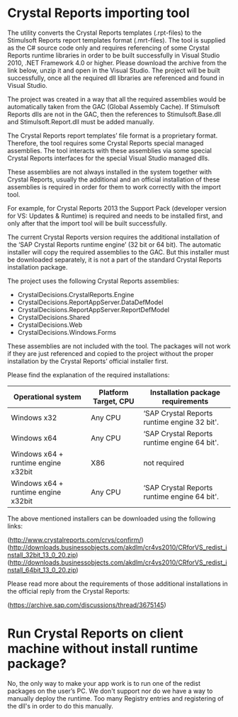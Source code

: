 # Crystal Reports importing tool

The utility converts the Crystal Reports templates (.rpt-files) to the Stimulsoft Reports report templates format (.mrt-files). The tool is supplied as the C# source code only and requires referencing of some Crystal Reports runtime libraries in order to be built successfully in Visual Studio 2010, .NET Framework 4.0 or higher. Please download the archive from the link below, unzip it and open in the Visual Studio. The project will be built successfully, once all the required dll libraries are referenced and found in Visual Studio.

The project was created in a way that all the required assemblies would be automatically taken from the GAC (Global Assembly Cache). If Stimulsoft Reports dlls are not in the GAC, then the references to Stimulsoft.Base.dll  and  Stimulsoft.Report.dll must be added manually.

The Crystal Reports report templates’ file format is a proprietary format. Therefore, the tool requires some Crystal Reports special managed assemblies. The tool interacts with these assemblies via some special Crystal Reports interfaces for the special Visual Studio managed dlls.

These assemblies are not always installed in the system together with Crystal Reports, usually the additional and an official installation of these assemblies is required in order for them to work correctly with the import tool.

For example, for Crystal Reports 2013 the Support Pack (developer version for VS: Updates & Runtime) is required and needs to be installed first, and only after that the import tool will be built successfully.

The current Crystal Reports version requires the additional installation of the ‘SAP Crystal Reports runtime engine’ (32 bit or 64 bit). The automatic installer will copy the required assemblies to the GAC. But this installer must be downloaded separately, it is not a part of the standard Crystal Reports installation package.

The project uses the following Crystal Reports assemblies:
* CrystalDecisions.CrystalReports.Engine
* CrystalDecisions.ReportAppServer.DataDefModel
* CrystalDecisions.ReportAppServer.ReportDefModel
* CrystalDecisions.Shared
* CrystalDecisions.Web
* CrystalDecisions.Windows.Forms

These assemblies are not included with the tool. The packages will not work if they are just referenced and copied to the project without the proper installation by the Crystal Reports’ official installer first.

Please find the explanation of the required installations:

Operational system | Platform Target, CPU | Installation package requirements
------------------ | -------------------- | ---------------------------------
Windows x32 | Any CPU | ‘SAP Crystal Reports runtime engine 32 bit'.
Windows x64 | Any CPU | ‘SAP Crystal Reports runtime engine 64 bit'.
Windows x64 + runtime engine x32bit | X86 | not required
Windows x64 + runtime engine x32bit | Any CPU | ‘SAP Crystal Reports runtime engine 64 bit'.

The above mentioned installers can be downloaded using the following links:

(http://www.crystalreports.com/crvs/confirm/)
(http://downloads.businessobjects.com/akdlm/cr4vs2010/CRforVS_redist_install_32bit_13_0_20.zip)
(http://downloads.businessobjects.com/akdlm/cr4vs2010/CRforVS_redist_install_64bit_13_0_20.zip)

Please read more about the requirements of those additional installations in the official reply from the Crystal Reports:

(https://archive.sap.com/discussions/thread/3675145)

# Run Crystal Reports on client machine without install runtime package?

No, the only way to make your app work is to run one of the redist packages on the user’s PC. We don't support nor do we have a way to manually deploy the runtime. Too many Registry entries and registering of the dll's in order to do this manually.
